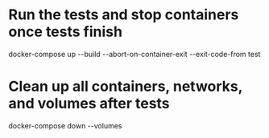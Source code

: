 # Run the tests and stop containers once tests finish
docker-compose up --build --abort-on-container-exit --exit-code-from test

# Clean up all containers, networks, and volumes after tests
docker-compose down --volumes